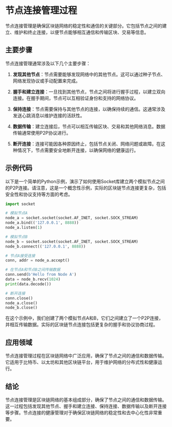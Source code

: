 ﻿
# 节点连接管理过程

节点连接管理是确保区块链网络的稳定性和通信的关键部分。它包括节点之间的建立、维护和终止连接，以便节点能够相互通信和传输区块、交易等信息。

## 主要步骤

节点连接管理通常涉及以下几个主要步骤：

1. **发现其他节点**：节点需要能够发现网络中的其他节点。这可以通过种子节点、网络发现协议或手动配置来完成。

2. **握手和建立连接**：一旦找到其他节点，节点之间将进行握手过程，以建立双向连接。在握手期间，节点可以互相验证身份和支持的网络协议。

3. **保持连接**：节点需要保持与其他节点的连接，以确保持续的通信。这通常涉及发送心跳消息以维护连接的活跃性。

4. **数据传输**：建立连接后，节点可以相互传输区块、交易和其他网络消息。数据传输通常使用P2P协议进行。

5. **断开连接**：连接可能因各种原因终止，包括节点关闭、网络问题或故障。在这种情况下，节点需要安全地断开连接，以确保网络的健康运行。

## 示例代码

以下是一个简单的Python示例，演示了如何使用Socket库建立两个模拟节点之间的P2P连接。请注意，这是一个概念性示例，实际的区块链节点连接更复杂，包括安全性和协议支持等方面的考虑。

```python
import socket

# 模拟节点A
node_a = socket.socket(socket.AF_INET, socket.SOCK_STREAM)
node_a.bind(('127.0.0.1', 8888))
node_a.listen(1)

# 模拟节点B
node_b = socket.socket(socket.AF_INET, socket.SOCK_STREAM)
node_b.connect(('127.0.0.1', 8888))

# 节点A接受连接
conn, addr = node_a.accept()

# 在节点A和节点B之间传输数据
conn.send(b'Hello from Node A')
data = node_b.recv(1024)
print(data.decode())

# 断开连接
conn.close()
node_a.close()
node_b.close()
```

在这个示例中，我们创建了两个模拟节点A和B，它们之间建立了一个P2P连接，并相互传输数据。实际的区块链节点连接包括更复杂的握手和协议协商过程。

## 应用领域

节点连接管理过程在区块链网络中广泛应用，确保了节点之间的通信和数据传输。它适用于比特币、以太坊和其他区块链平台，用于维护网络的分布式性和健康运行。

## 结论

节点连接管理是区块链网络的基本组成部分，确保了节点之间的通信和数据传输。这一过程包括发现其他节点、握手和建立连接、保持连接、数据传输以及断开连接等步骤。节点连接的健康管理对于确保区块链网络的稳定性和去中心化性非常重要。
